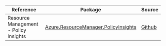 | Reference | Package | Source |
|---|---|---|
|Resource Management - Policy Insights|[Azure.ResourceManager.PolicyInsights](https://www.nuget.org/packages/Azure.ResourceManager.PolicyInsights)|[Github](https://github.com/Azure/azure-sdk-for-net/blob/main/sdk/policyinsights/Azure.ResourceManager.PolicyInsights)|
